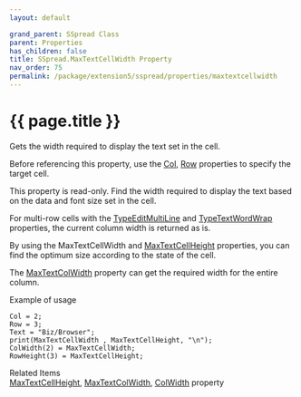 ```yaml
---
layout: default

grand_parent: SSpread Class
parent: Properties
has_children: false
title: SSpread.MaxTextCellWidth Property
nav_order: 75
permalink: /package/extension5/sspread/properties/maxtextcellwidth
---
```

# {{ page.title }}

Gets the width required to display the text set in the cell.

Before referencing this property, use the <a href="/package/extension5/sspread/properties/col">Col</a>, <a href="/package/extension5/sspread/properties/row">Row</a> properties to specify the target cell.

This property is read-only.
Find the width required to display the text based on the data and font size set in the cell.

For multi-row cells with the <a href="/package/extension5/sspread/properties/typeeditmultiLine">TypeEditMultiLine</a> and <a href="/package/extension5/sspread/properties/typetextwordwrap">TypeTextWordWrap</a> properties, the current column width is returned as is.

By using the MaxTextCellWidth and <a href="/package/extension5/sspread/properties/maxtextcellheight">MaxTextCellHeight</a> properties, you can find the optimum size according to the state of the cell.

The <a href="/package/extension5/sspread/properties/maxtextcolwidth">MaxTextColWidth</a> property can get the required width for the entire column.

Example of usage<br>
```
Col = 2;
Row = 3;
Text = "Biz/Browser";
print(MaxTextCellWidth , MaxTextCellHeight, "\n");
ColWidth(2) = MaxTextCellWidth;
RowHeight(3) = MaxTextCellHeight;
```

Related Items<br>
<a href="/package/extension5/sspread/properties/maxtextcellheight">MaxTextCellHeight</a>, <a href="/package/extension5/sspread/properties/maxtextcolwidth">MaxTextColWidth</a>, <a href="/package/extension5/sspread/properties/colwidth">ColWidth</a> property